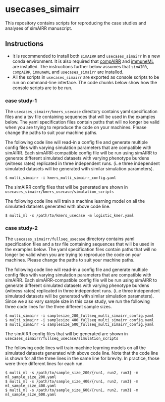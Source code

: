# usecases_simairr

This repository contains scripts for reproducing the case studies and analyses of simAIRR manuscript.

## Instructions

- It is recommended to install both `simAIRR` and `usecases_simairr` in a new conda environment. It is also required that [compAIRR](https://github.com/uio-bmi/compairr) and [immuneML](https://github.com/uio-bmi/immuneML) are installed. The instructions further below assumes that `simAIRR`, `compAIRR`, `immuneML` and `usecases_simairr` are installed.
- All the scripts in `usecases_simairr` are exported as console scripts to be run on command-line interface. The code chunks below show how the console scripts are to be run.

### case study-1

The ```usecases_simairr/kmers_usecase``` directory contains yaml specification files and a tsv file containing sequences that will be used in the examples below. The yaml specification files contain paths that will no longer be valid when you are trying to reproduce the code on your machines. Please change the paths to suit your machine paths.

The following code line will read-in a config file and generate multiple config files with varying simulation parameters that are compatible with simAIRR. Each simAIRR-compatible config file will be run using simAIRR to generate different simulated datasets with varying phenotype burdens (witness rates) replicated in three independent runs. (i..e three independent simulated datasets will be generated with similar simulation parameters). 

```
$ multi_simairr -i kmers_multi_simairr_config.yaml
```
The simAIRR config files that will be generated are shown in ```usecases_simairr/kmers_usecase/simulation_scripts```

The following code line will train a machine learning model on all the simulated datasets generated with above code line.

```
$ multi_ml -s /path/to/kmers_usecase -m logistic_kmer.yaml
```
### case study-2

The ```usecases_simairr/fullseq_usecase``` directory contains yaml specification files and a tsv file containing sequences that will be used in the examples below. The yaml specification files contain paths that will no longer be valid when you are trying to reproduce the code on your machines. Please change the paths to suit your machine paths.

The following code line will read-in a config file and generate multiple config files with varying simulation parameters that are compatible with simAIRR. Each simAIRR-compatible config file will be run using simAIRR to generate different simulated datasets with varying phenotype burdens (witness rates) replicated in three independent runs. (i..e three independent simulated datasets will be generated with similar simulation parameters). Since we also vary sample size in this case study, we run the following three code lines for the three different sample sizes.

```
$ multi_simairr -i samplesize_200_fullseq_multi_simairr_config.yaml
$ multi_simairr -i samplesize_400_fullseq_multi_simairr_config.yaml
$ multi_simairr -i samplesize_600_fullseq_multi_simairr_config.yaml
```

The simAIRR config files that will be generated are shown in ```usecases_simairr/fullseq_usecase/simulation_scripts```

The following code lines will train machine learning models on all the simulated datasets generated with above code line. Note that the code line is shown for all the three lines in the same line for brevity. In practice, those were three different lines for each run.

```
$ multi_ml -s /path/to/sample_size_200/{run1, run2, run3} -m ml_sample_size_200.yaml
$ multi_ml -s /path/to/sample_size_400/{run1, run2, run3} -m ml_sample_size_400.yaml
$ multi_ml -s /path/to/sample_size_600/{run1, run2, run3} -m ml_sample_size_600.yaml
```

